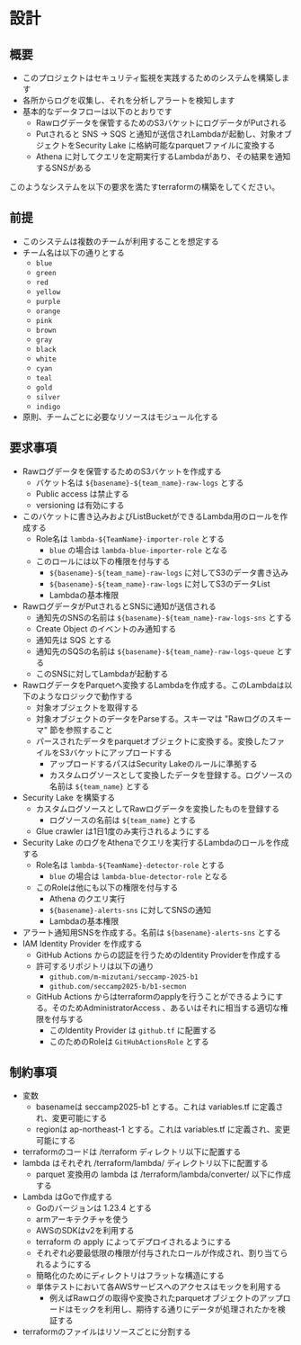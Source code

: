 # 設計

## 概要

- このプロジェクトはセキュリティ監視を実践するためのシステムを構築します
- 各所からログを収集し、それを分析しアラートを検知します
- 基本的なデータフローは以下のとおりです
  - Rawログデータを保管するためのS3バケットにログデータがPutされる
  - Putされると SNS → SQS と通知が送信されLambdaが起動し、対象オブジェクトをSecurity Lake に格納可能なparquetファイルに変換する
  - Athena に対してクエリを定期実行するLambdaがあり、その結果を通知するSNSがある

このようなシステムを以下の要求を満たすterraformの構築をしてください。

## 前提

- このシステムは複数のチームが利用することを想定する
- チーム名は以下の通りとする
  - `blue`
  - `green`
  - `red`
  - `yellow`
  - `purple`
  - `orange`
  - `pink`
  - `brown`
  - `gray`
  - `black`
  - `white`
  - `cyan`
  - `teal`
  - `gold`
  - `silver`
  - `indigo`
- 原則、チームごとに必要なリソースはモジュール化する


## 要求事項

- Rawログデータを保管するためのS3バケットを作成する
  - バケット名は `${basename}-${team_name}-raw-logs` とする
  - Public access は禁止する
  - versioning は有効にする
- このバケットに書き込みおよびListBucketができるLambda用のロールを作成する
  - Role名は `lambda-${TeamName}-importer-role` とする
    - `blue` の場合は `lambda-blue-importer-role` となる
  - このロールには以下の権限を付与する
    - `${basename}-${team_name}-raw-logs` に対してS3のデータ書き込み
    - `${basename}-${team_name}-raw-logs` に対してS3のデータList
    - Lambdaの基本権限
- RawログデータがPutされるとSNSに通知が送信される
  - 通知先のSNSの名前は `${basename}-${team_name}-raw-logs-sns` とする
  - Create Object のイベントのみ通知する
  - 通知先は SQS とする
  - 通知先のSQSの名前は `${basename}-${team_name}-raw-logs-queue` とする
  - このSNSに対してLambdaが起動する
- RawログデータをParquetへ変換するLambdaを作成する。このLambdaは以下のようなロジックで動作する
  - 対象オブジェクトを取得する
  - 対象オブジェクトのデータをParseする。スキーマは "Rawログのスキーマ" 節を参照すること
  - パースされたデータをparquetオブジェクトに変換する。変換したファイルをS3バケットにアップロードする
    - アップロードするパスはSecurity Lakeのルールに準拠する
    - カスタムログソースとして変換したデータを登録する。ログソースの名前は `${team_name}` とする
- Security Lake を構築する
  - カスタムログソースとしてRawログデータを変換したものを登録する
    - ログソースの名前は `${team_name}` とする
  - Glue crawler は1日1度のみ実行されるようにする
- Security Lake のログをAthenaでクエリを実行するLambdaのロールを作成する
  - Role名は `lambda-${TeamName}-detector-role` とする
    - `blue` の場合は `lambda-blue-detector-role` となる
  - このRoleは他にも以下の権限を付与する
    - Athena のクエリ実行
    - `${basename}-alerts-sns` に対してSNSの通知
    - Lambdaの基本権限
- アラート通知用SNSを作成する。名前は `${basename}-alerts-sns` とする
- IAM Identity Provider を作成する
  - GitHub Actions からの認証を行うためのIdentity Providerを作成する
  - 許可するリポジトリは以下の通り
    - `github.com/m-mizutani/seccamp-2025-b1`
    - `github.com/seccamp2025-b/b1-secmon`
  - GitHub Actions からはterraformのapplyを行うことができるようにする。そのためAdministratorAccess 、あるいはそれに相当する適切な権限を付与する
    - このIdentity Provider は `github.tf` に配置する
    - このためのRoleは `GitHubActionsRole` とする

## 制約事項

- 変数
  - basenameは seccamp2025-b1 とする。これは variables.tf に定義され、変更可能にする
  - regionは ap-northeast-1 とする。これは variables.tf に定義され、変更可能にする
- terraformのコードは /terraform ディレクトリ以下に配置する
- lambda はそれぞれ /terraform/lambda/ ディレクトリ以下に配置する
  - parquet 変換用の lambda は /terraform/lambda/converter/ 以下に作成する
- Lambda はGoで作成する
  - Goのバージョンは 1.23.4 とする
  - armアーキテクチャを使う
  - AWSのSDKはv2を利用する
  - terraform の apply によってデプロイされるようにする
  - それぞれ必要最低限の権限が付与されたロールが作成され、割り当てられるようにする
  - 簡略化のためにディレクトリはフラットな構造にする
  - 単体テストにおいて各AWSサービスへのアクセスはモックを利用する
    - 例えばRawログの取得や変換されたparquetオブジェクトのアップロードはモックを利用し、期待する通りにデータが処理されたかを検証する
- terraformのファイルはリソースごとに分割する